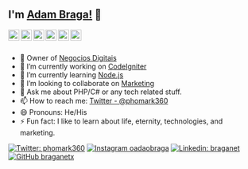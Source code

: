 ## I'm [Adam Braga!](http://oadaobraga.tech) 👋

<a href="https://twitter.com/phomark360">
  <img align="left" alt="Adam Braga Twitter" width="22px" src="https://cdn.jsdelivr.net/npm/simple-icons@v3/icons/twitter.svg" />
</a>
<a href="https://www.linkedin.com/in/braganet">
  <img align="left" alt="Adam Braga Linkdein" width="22px" src="https://cdn.jsdelivr.net/npm/simple-icons@v3/icons/linkedin.svg" />
</a>
<a href="https://github.com/braganetx">
  <img align="left" alt="Adam Braga Github" width="22px" src="https://cdn.jsdelivr.net/npm/simple-icons@v3/icons/github.svg" />
</a>
<a href="https://www.facebook.com/phomark360">
  <img align="left" alt="Adam Braga Facebook" width="22px" src="https://cdn.jsdelivr.net/npm/simple-icons@v3/icons/facebook.svg" />
</a>
<a href="https://www.instagram.com/oadaobraga">
  <img align="left" alt="Adam Braga Instagram" width="22px" src="https://cdn.jsdelivr.net/npm/simple-icons@v3/icons/instagram.svg" />
</a>
<a href="https://www.youtube.com/channel/UCcC2fA0w0KmRncrzgiuV5Pw">
  <img align="left" alt="Adam Braga Youtube" width="22px" src="https://cdn.jsdelivr.net/npm/simple-icons@v3/icons/youtube.svg" />
</a>
<br/>
<br/>

- 🔭 Owner of [Negocios Digitais](https://oadaobraga.tech)
- 🔭 I’m currently working on [CodeIgniter](https://codeigniter.com/)
- 🌱 I’m currently learning [Node.js](https://nodejs.org/)
- 👯 I’m looking to collaborate on [Marketing](https://oadaobraga.tech)
- 💬 Ask me about PHP/C# or any tech related stuff.
- 📫 How to reach me: [Twitter - @phomark360](https://twitter.com/phomark360)
- 😄 Pronouns: He/His
- ⚡ Fun fact: I like to learn about life, eternity, technologies, and marketing.

[![Twitter: phomark360](https://img.shields.io/twitter/follow/phomark360?style=social)](https://twitter.com/phomark360)
[![Instagram oadaobraga](https://img.shields.io/badge/Instagram-E4405F?style=flat-square&logo=instagram&logoColor=white)](https://instagram.com/oadaobraga)
[![Linkedin: braganet](https://img.shields.io/badge/-braganet-blue?style=flat-square&logo=Linkedin&logoColor=white&link=https://www.linkedin.com/in/braganet/)](https://www.linkedin.com/in/braganet/)
[![GitHub braganetx](https://img.shields.io/github/followers/braganetx?label=follow&style=social)](https://github.com/braganetx)
